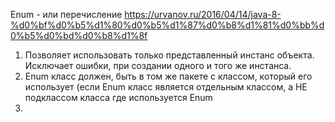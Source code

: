Enum - или перечисление
https://urvanov.ru/2016/04/14/java-8-%d0%bf%d0%b5%d1%80%d0%b5%d1%87%d0%b8%d1%81%d0%bb%d0%b5%d0%bd%d0%b8%d1%8f

1. Позволяет использовать только представленный инстанс объекта. Исключает ошибки, при создании одного и того же инстанса.
2. Enum класс должен, быть в том же пакете с классом, который его использует
(если Enum класс является отдельным классом, а НЕ подклассом класса где используется Enum
3.